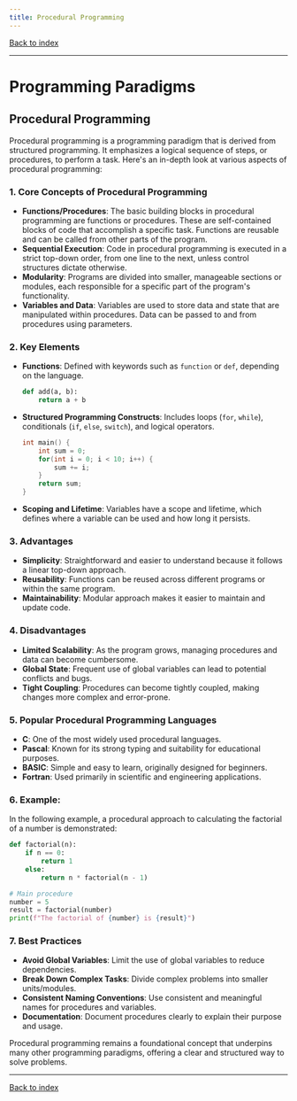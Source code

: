```yaml
---
title: Procedural Programming
---
```


[Back to index](index.html)

---
# Programming Paradigms
## Procedural Programming

Procedural programming is a programming paradigm that is derived from structured programming. It emphasizes a logical sequence of steps, or procedures, to perform a task. Here's an in-depth look at various aspects of procedural programming:

### 1. **Core Concepts of Procedural Programming**
   - **Functions/Procedures**: The basic building blocks in procedural programming are functions or procedures. These are self-contained blocks of code that accomplish a specific task. Functions are reusable and can be called from other parts of the program.
   - **Sequential Execution**: Code in procedural programming is executed in a strict top-down order, from one line to the next, unless control structures dictate otherwise.
   - **Modularity**: Programs are divided into smaller, manageable sections or modules, each responsible for a specific part of the program's functionality.
   - **Variables and Data**: Variables are used to store data and state that are manipulated within procedures. Data can be passed to and from procedures using parameters.

### 2. **Key Elements**
   - **Functions**: Defined with keywords such as `function` or `def`, depending on the language.
     ```python
     def add(a, b):
         return a + b
     ```
   - **Structured Programming Constructs**: Includes loops (`for`, `while`), conditionals (`if`, `else`, `switch`), and logical operators.
     ```c
     int main() {
         int sum = 0;
         for(int i = 0; i < 10; i++) {
             sum += i;
         }
         return sum;
     }
     ```
   - **Scoping and Lifetime**: Variables have a scope and lifetime, which defines where a variable can be used and how long it persists.

### 3. **Advantages**
   - **Simplicity**: Straightforward and easier to understand because it follows a linear top-down approach.
   - **Reusability**: Functions can be reused across different programs or within the same program.
   - **Maintainability**: Modular approach makes it easier to maintain and update code.

### 4. **Disadvantages**
   - **Limited Scalability**: As the program grows, managing procedures and data can become cumbersome.
   - **Global State**: Frequent use of global variables can lead to potential conflicts and bugs.
   - **Tight Coupling**: Procedures can become tightly coupled, making changes more complex and error-prone.

### 5. **Popular Procedural Programming Languages**
   - **C**: One of the most widely used procedural languages.
   - **Pascal**: Known for its strong typing and suitability for educational purposes.
   - **BASIC**: Simple and easy to learn, originally designed for beginners.
   - **Fortran**: Used primarily in scientific and engineering applications.

### 6. **Example**: 
In the following example, a procedural approach to calculating the factorial of a number is demonstrated:
```python
def factorial(n):
    if n == 0:
        return 1
    else:
        return n * factorial(n - 1)

# Main procedure
number = 5
result = factorial(number)
print(f"The factorial of {number} is {result}")
```

### 7. **Best Practices**
   - **Avoid Global Variables**: Limit the use of global variables to reduce dependencies.
   - **Break Down Complex Tasks**: Divide complex problems into smaller units/modules.
   - **Consistent Naming Conventions**: Use consistent and meaningful names for procedures and variables.
   - **Documentation**: Document procedures clearly to explain their purpose and usage.

Procedural programming remains a foundational concept that underpins many other programming paradigms, offering a clear and structured way to solve problems.

---
[Back to index](index.html)
